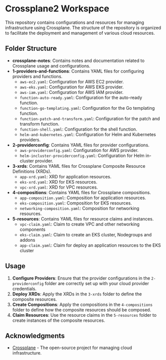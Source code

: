 # Crossplane2 Workspace

This repository contains configurations and resources for managing infrastructure using Crossplane. The structure of the repository is organized to facilitate the deployment and management of various cloud resources.

## Folder Structure

- **crossplane-notes**: Contains notes and documentation related to Crossplane usage and configurations.
- **1-providers-and-functions**: Contains YAML files for configuring providers and functions.
  - `aws-ec2.yaml`: Configuration for AWS EC2 provider.
  - `aws-eks.yaml`: Configuration for AWS EKS provider.
  - `aws-iam.yaml`: Configuration for AWS IAM provider.
  - `function-auto-ready.yaml`: Configuration for the auto-ready function.
  - `function-go-templating.yaml`: Configuration for the Go templating function.
  - `function-patch-and-transform.yaml`: Configuration for the patch and transform function.
  - `function-shell.yaml`: Configuration for the shell function.
  - `helm-and-kubernetes.yaml`: Configuration for Helm and Kubernetes providers.
- **2-providerconfig**: Contains YAML files for provider configurations.
  - `aws-providerconfig.yaml`: Configuration for AWS provider.
  - `helm-incluster-providerconfig.yaml`: Configuration for Helm in-cluster provider.
- **3-xrds**: Contains YAML files for Crossplane Composite Resource Definitions (XRDs).
  - `app-xrd.yaml`: XRD for application resources.
  - `eks-xrd.yaml`: XRD for EKS resources.
  - `vpc-xrd.yaml`: XRD for VPC resources.
- **4-compositions**: Contains YAML files for Crossplane compositions.
  - `app-composition.yaml`: Composition for application resources.
  - `eks-composition.yaml`: Composition for EKS resources.
  - `networking-composition.yaml`: Composition for networking resources.
- **5-resources**: Contains YAML files for resource claims and instances.
  - `vpc-claim.yaml`: Claim to create VPC and other networking components
  - `eks-claim.yaml`: Claim to create an EKS cluster, Nodegroups and addons
  - `app-claim.yaml`: Claim for deploy an application resources to the EKS cluster

## Usage

1. **Configure Providers**: Ensure that the provider configurations in the `2-providerconfig` folder are correctly set up with your cloud provider credentials.
2. **Deploy XRDs**: Apply the XRDs in the `3-xrds` folder to define the composite resources.
3. **Create Compositions**: Apply the compositions in the `4-compositions` folder to define how the composite resources should be composed.
4. **Claim Resources**: Use the resource claims in the `5-resources` folder to create instances of the composite resources.

## Acknowledgments

- [Crossplane](https://crossplane.io/) - The open-source project for managing cloud infrastructure.